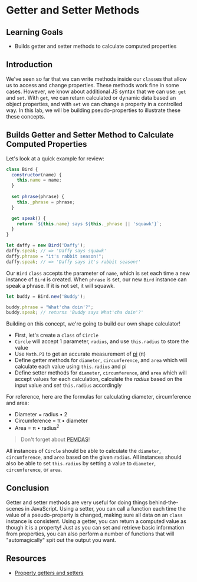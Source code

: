 # Getter and Setter Methods

## Learning Goals

- Builds getter and setter methods to calculate computed properties

## Introduction

We've seen so far that we can write methods inside our `class`es that allow us
to access and change properties. These methods work fine in some cases. However,
we know about additional JS syntax that we can use: `get` and `set`. With `get`,
we can return calculated or dynamic data based an object properties, and with
`set` we can change a property in a controlled way. In this lab, we will be
building pseudo-properties to illustrate these these concepts.

## Builds Getter and Setter Method to Calculate Computed Properties

Let's look at a quick example for review:

```js
class Bird {
  constructor(name) {
    this.name = name;
  }
  
  set phrase(phrase) {
    this._phrase = phrase;
  }

  get speak() {
    return `${this.name} says ${this._phrase || 'squawk'}`;
  }
}

let daffy = new Bird('Daffy');
daffy.speak; // => 'Daffy says squawk'
daffy.phrase = "it's rabbit season!";
daffy.speak; // => 'Daffy says it's rabbit season!'
```

Our `Bird` `class` accepts the parameter of `name`, which is set each time a
new instance of `Bird` is created. When `phrase` is set, our new `Bird` instance
can speak a phrase. If it is not set, it will squawk.

```js
let buddy = Bird.new('Buddy');

buddy.phrase = "What'cha doin'?";
buddy.speak; // returns 'Buddy says What'cha doin'?'
```

Building on this concept, we're going to build our own shape calculator!

- First, let's create a `class` of `Circle`
- `Circle` will accept 1 parameter, `radius`, and use `this.radius` to store the
  value
- Use `Math.PI` to get an accurate measurement of [pi][pi] (&pi;)
- Define getter methods for `diameter`, `circumference`, and `area` which
  will calculate each value using `this.radius` and pi
- Define setter methods for `diameter`, `circumference`, and `area` which
  will accept values for each calculation, calculate the _radius_ based on the
  input value and _set_ `this.radius` accordingly

For reference, here are the formulas for calculating diameter, circumference and
area:

- Diameter = radius &bull; 2
- Circumference = &pi; &bull; diameter
- Area = &pi; &bull; radius<sup>2</sup>

> Don't forget about [PEMDAS](https://en.wikipedia.org/wiki/Order_of_operations)!

All instances of `Circle` should be able to calculate the `diameter`,
`circumference`, and `area` based on the given `radius`. All instances should
also be able to set `this.radius` by setting a value to `diameter`,
`circumference`, or `area`.

## Conclusion

Getter and setter methods are very useful for doing things behind-the-scenes in
JavaScript. Using a setter, you can call a function each time the value of a
pseudo-property is changed, making sure all data on an `class` instance is
consistent. Using a getter, you can return a computed value as though it is a
property! Just as you can set and retrieve basic information from properties,
you can also perform a number of functions that will "automagically" spit out
the output you want.

## Resources

- [Property getters and setters](https://javascript.info/property-accessors)

[pi]: https://en.wikipedia.org/wiki/Pi
